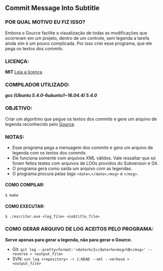 ## Commit Message Into Subtitle

### POR QUAL MOTIVO EU FIZ ISSO?
Embora o Gource facilite a visualização de todas as modificações que ocorreram em um projeto, dentro de um controle, sem legenda a tarefa ainda sim é um pouco complicada. Por isso criei esse programa, que ele pega os textos dos *commits*.

### LICENÇA:
**MIT**
[Leia a licença](LICENSE)

### COMPILADOR UTILIZADO:
***gcc (Ubuntu 5.4.0-6ubuntu1~16.04.4) 5.4.0***

### OBJETIVO:
Criar um algoritmo que pegue os textos dos *commits* e gere um arquivo de legenda reconhecido pelo [Gource](https://github.com/acaudwell/Gource).

### NOTAS:
- Esse programa pega a mensagem dos *commits* e gera um arquivo de legenda com os textos dos *commits*.
- Ele funciona somente com arquivos XML válidos. Vale ressaltar que só foram feitos testes com arquivos de LOGs providos do Subversion e Git.
- O programa gera como saída um arquivo com as legendas.
- O programa procura pelas *tags* `<date>`,`</date>`,`<msg>` e `</msg>`.

#### COMO COMPILAR:
`$ make`

#### COMO EXECUTAR:
`$ ./escritor.exe <log_file> <subtitle_file>`

### COMO GERAR ARQUIVO DE LOG ACEITOS PELO PROGRAMA:

**Serve apenas para gerar a legenda, não para gerar o Gource.**

- Git: `git log --pretty=format:'<date>%cI</date>%n<msg>%B</msg>' --reverse > <output_file>`
- SVN: `svn log <repository> -r 1:HEAD --xml --verbose > <output_file>`
